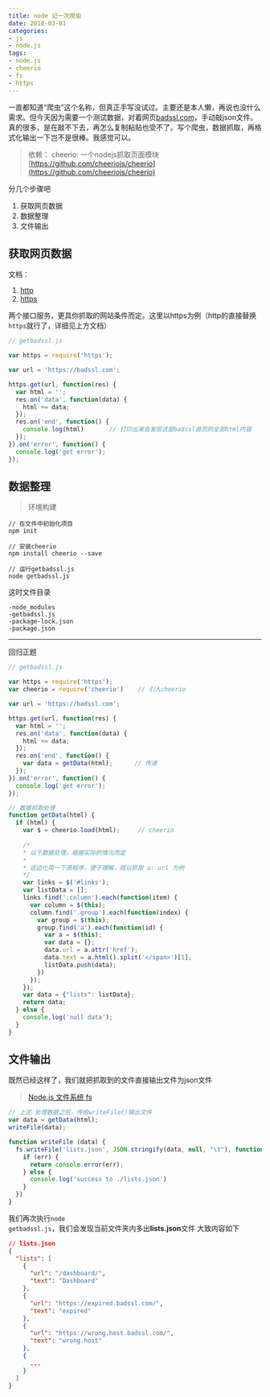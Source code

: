 ```yaml
---
title: node 记一次爬虫
date: 2018-03-01
categories:
- js
- node.js
tags:
- node.js
- cheerio
- fs
- https
---
```


一直都知道“爬虫”这个名称，但真正手写没试过。主要还是本人懒，再说也没什么需求。但今天因为需要一个测试数据，对着网页[badssl.com](https://badssl.com)，手动敲json文件。真的很多，是在敲不下去，再怎么复制粘贴也受不了。写个爬虫，数据抓取，再格式化输出一下岂不是很棒。我感觉可以。

<!-- more -->

> 依赖： cheerio: 一个nodejs抓取页面模块 [https://github.com/cheeriojs/cheerio](https://github.com/cheeriojs/cheerio)

分几个步骤吧
1. 获取网页数据
2. 数据整理
3. 文件输出

## 获取网页数据

文档：
1. [http](http://nodejs.cn/api/http.html#http_http_get_options_callback)
2. [https](http://nodejs.cn/api/https.html#https_https_get_options_callback)

两个接口服务，更具你抓取的网站条件而定。这里以https为例（http的直接替换<code>https</code>就行了，详细见上方文档）
```js
// getbadssl.js

var https = require('https');

var url = 'https://badssl.com';

https.get(url, function(res) {
  var html = '';
  res.on('data', function(data) {
    html += data;
  });
  res.on('end', function() {
    console.log(html)       // 打印出来会发现这是badssl首页的全部html内容
  });
}).on('error', function() {
  console.log('get error');
});

```

## 数据整理

> 环境构建

```terminal
// 在文件中初始化项目
npm init 

// 安装cheerio
npm install cheerio --save

// 运行getbadssl.js
node getbadssl.js
```
这时文件目录
```
-node_modules
-getbadssl.js
-package-lock.json
-package.json
```

---
回归正题

```js
// getbadssl.js

var https = require('https');
var cheerio = require('cheerio')    // 引入cheerio

var url = 'https://badssl.com';

https.get(url, function(res) {
  var html = '';
  res.on('data', function(data) {
    html += data;
  });
  res.on('end', function() {
    var data = getData(html);      // 传递
  });
}).on('error', function() {
  console.log('get error');
});

// 数据抓取处理
function getData(html) {
  if (html) {
    var $ = cheerio.load(html);     // cheerio
    
    /*
    * 以下数据处理，根据实际的情况而定
    *  
    * 这边化简一下源程序，便于理解，就以抓取 a: url 为例
    */
    var links = $('#links');
    var listData = [];
    links.find('.column').each(function(item) {
      var column = $(this);
      column.find('.group').each(function(index) {
        var group = $(this);
        group.find('a').each(function(id) {
    	  var a = $(this);
    	  var data = {};
    	  data.url = a.attr('href');
    	  data.text = a.html().split('</span>')[1];
    	  listData.push(data);
        })
      });
    });
    var data = {"lists": listData};
    return data;
  } else {
    console.log('null data');
  }
}
```

## 文件输出
既然已经这样了，我们就把抓取到的文件直接输出文件为json文件
> [Node.js 文件系统 fs ](http://nodejs.cn/api/fs.html#fs_fs_writefile_file_data_options_callback)

```js
// 上述 处理数据之后，传给writeFile()输出文件
var data = getData(html);
writeFile(data);
```
```js
function writeFile (data) {
  fs.writeFile('lists.json', JSON.stringify(data, null, "\t"), function(err) {
    if (err) {
      return console.error(err);
    } else {
      console.log('success to ./lists.json')
    }
  })
}
```

我们再次执行<code>node getbadssl.js</code>，我们会发现当前文件夹内多出**lists.json**文件
大致内容如下
```json
// lists.json
{
  "lists": [
  	{
  	  "url": "/dashboard/",
  	  "text": "Dashboard"
  	},
  	{
  	  "url": "https://expired.badssl.com/",
  	  "text": "expired"
  	},
  	{
  	  "url": "https://wrong.host.badssl.com/",
  	  "text": "wrong.host"
  	},
  	{
  	  ...
  	}
  ]
}
```

